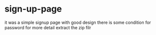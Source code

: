 # sign-up-page
it was a simple signup page with good design there is some condition for password for more detail extract the zip filr
